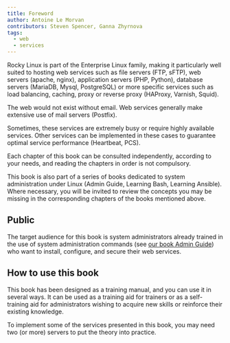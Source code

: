 ```yaml
---
title: Foreword
author: Antoine Le Morvan
contributors: Steven Spencer, Ganna Zhyrnova
tags:
  - web
  - services
---
```

<!-- markdownlint-disable MD025 MD007 -->

Rocky Linux is part of the Enterprise Linux family, making it particularly well suited to hosting web services such as file servers (FTP, sFTP), web servers (apache, nginx), application servers (PHP, Python), database servers (MariaDB, Mysql, PostgreSQL) or more specific services such as load balancing, caching, proxy or reverse proxy (HAProxy, Varnish, Squid).

The web would not exist without email. Web services generally make extensive use of mail servers (Postfix).

Sometimes, these services are extremely busy or require highly available services. Other services can be implemented in these cases to guarantee optimal service performance (Heartbeat, PCS).

Each chapter of this book can be consulted independently, according to your needs, and reading the chapters in order is not compulsory.

This book is also part of a series of books dedicated to system administration under Linux (Admin Guide, Learning Bash, Learning Ansible). Where necessary, you will be invited to review the concepts you may be missing in the corresponding chapters of the books mentioned above.

## Public

The target audience for this book is system administrators already trained in the use of system administration commands (see [our book Admin Guide](../admin_guide/00-toc.md)) who want to install, configure, and secure their web services.

## How to use this book

This book has been designed as a training manual, and you can use it in several ways. It can be used as a training aid for trainers or as a self-training aid for administrators wishing to acquire new skills or reinforce their existing knowledge.

To implement some of the services presented in this book, you may need two (or more) servers to put the theory into practice.
